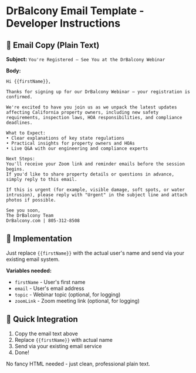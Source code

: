 # DrBalcony Email Template - Developer Instructions

## 📧 **Email Copy (Plain Text)**

**Subject:** `You're Registered — See You at the DrBalcony Webinar`

**Body:**
```
Hi {{firstName}},

Thanks for signing up for our DrBalcony Webinar — your registration is confirmed.

We're excited to have you join us as we unpack the latest updates affecting California property owners, including new safety requirements, inspection laws, HOA responsibilities, and compliance deadlines.

What to Expect:
• Clear explanations of key state regulations
• Practical insights for property owners and HOAs
• Live Q&A with our engineering and compliance experts

Next Steps:
You'll receive your Zoom link and reminder emails before the session begins.
If you'd like to share property details or questions in advance, simply reply to this email.

If this is urgent (for example, visible damage, soft spots, or water intrusion), please reply with "Urgent" in the subject line and attach photos if possible.

See you soon,
The DrBalcony Team
DrBalcony.com | 805-312-8508
```

## 🔧 **Implementation**

Just replace `{{firstName}}` with the actual user's name and send via your existing email system.

**Variables needed:**
- `firstName` - User's first name
- `email` - User's email address
- `topic` - Webinar topic (optional, for logging)
- `zoomLink` - Zoom meeting link (optional, for logging)

## 📝 **Quick Integration**

1. Copy the email text above
2. Replace `{{firstName}}` with actual name
3. Send via your existing email service
4. Done!

No fancy HTML needed - just clean, professional plain text.
